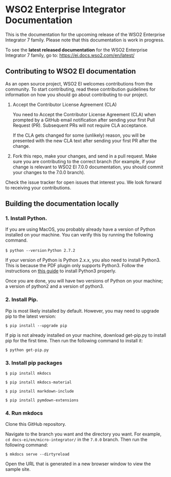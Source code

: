 # WSO2 Enterprise Integrator Documentation

This is the documentation for the upcoming release of the WSO2 Enterprise Integrator 7 family. Please note that this documentation is work in progress.

To see the **latest released documentation** for the WSO2 Enterprise Integrator 7 family, go to: https://ei.docs.wso2.com/en/latest/

## Contributing to WSO2 EI documentation

As an open source project, WSO2 EI welcomes contributions from the community. To start contributing, read these contribution guidelines for information on how you should go about contributing to our project.

1. Accept the Contributor License Agreement (CLA)
    
    You need to Accept the Contributor License Agreement (CLA) when prompted by a GitHub email notification after sending your first Pull Request (PR). Subsequent PRs will not require CLA acceptance.

    If the CLA gets changed for some (unlikely) reason, you will be presented with the new CLA text after sending your first PR after the change.

2. Fork this repo, make your changes, and send in a pull request. Make sure you are contributing to the correct branch (for example, if your change is relevant to WSO2 EI 7.0.0 documentation, you should commit your changes to the 7.0.0 branch).

Check the issue tracker for open issues that interest you. We look forward to receiving your contributions.

## Building the documentation locally

### 1. Install Python. 

If you are using MacOS, you probably already have a version of Python installed on your machine. You can verify this by running the following command.

`$ python --version`
`Python 2.7.2`


If your version of Python is Python 2.x.x, you also need to install Python3. This is because the PDF plugin only supports Python3. Follow the instructions on [this guide](https://docs.python-guide.org/starting/install3/osx/) to install Python3 properly. 

Once you are done, you will have two versions of Python on your machine; a version of python2 and a version of python3. 


### 2. Install Pip. 

Pip is most likely installed by default. However, you may need to upgrade pip to the latest version:

`$ pip install --upgrade pip`

If pip is not already installed on your machine, download get-pip.py to install pip for the first time. Then run the following command to install it:

`$ python get-pip.py`

### 3. Install pip packages

`$ pip install mkdocs`

`$ pip install mkdocs-material`

`$ pip install markdown-include`

`$ pip install pymdown-extensions`

### 4. Run mkdocs 

Clone this GitHub repository.

Navigate to the branch you want and the directory you want. For example, `cd docs-ei/en/micro-integrator/` in the `7.0.0` branch. Then run the following command:

`$ mkdocs serve --dirtyreload`
  
Open the URL that is generated in a new browser window to view the sample site. 

